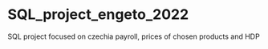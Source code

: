 # SQL_project_engeto_2022
SQL project focused on czechia payroll, prices of chosen products and HDP
